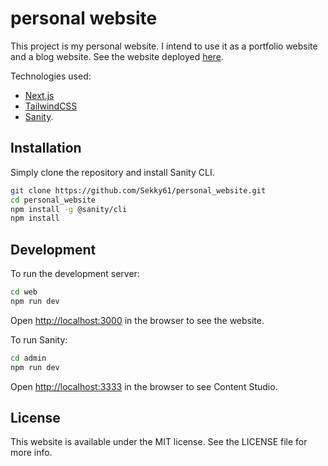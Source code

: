 # personal website

This project is my personal website. I intend to use it as a portfolio website and a blog website.
See the website deployed [here](https://personal-website-ten-omega-54.vercel.app/).

Technologies used:
- [Next.js](https://nextjs.org/)
- [TailwindCSS](https://tailwindcss.com/)
- [Sanity](https://www.sanity.io/).

## Installation

Simply clone the repository and install Sanity CLI.

```bash
git clone https://github.com/Sekky61/personal_website.git
cd personal_website
npm install -g @sanity/cli
npm install
```

## Development

To run the development server:

```bash
cd web
npm run dev
```

Open [http://localhost:3000](http://localhost:3000) in the browser to see the website.

To run Sanity:

```bash
cd admin
npm run dev
```

Open [http://localhost:3333](http://localhost:3333) in the browser to see Content Studio.

## License

This website is available under the MIT license. See the LICENSE file for more info.
